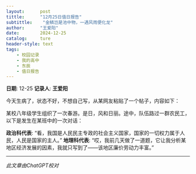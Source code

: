 ```yaml
---
layout:      post
tittle:      "12月25日值日报告"
subtittle:    "金鳞岂是池中物，一遇风雨便化龙"
author:      "王爱阳"
date:        2024-12-25
catalog:     ture
header-style: text
tags: 
    - 校园记录
    - 我的高中
    - 东辰
    - 值日报告
---
```


**日期**: 12-25
**记录人**: **王爱阳**

今天生病了，状态不好，不想自己写，从某网友粘贴了一个帖子，内容如下：

某校八年级学生组织了一次春游。是日，风和日丽。途中，队伍路过一群农民工，以下是发生在某班中的一次对话：

**政治科代表**: “看，我国是人民民主专政的社会主义国家，国家的一切权力属于人民，人民是国家的主人。”
**地理科代表**: “哎，我前几天做了一道题，它让我分析某地区经济发展的因素，我就只写到了——该地区廉价劳动力丰富。”

------

*此文章由ChatGPT校对*
